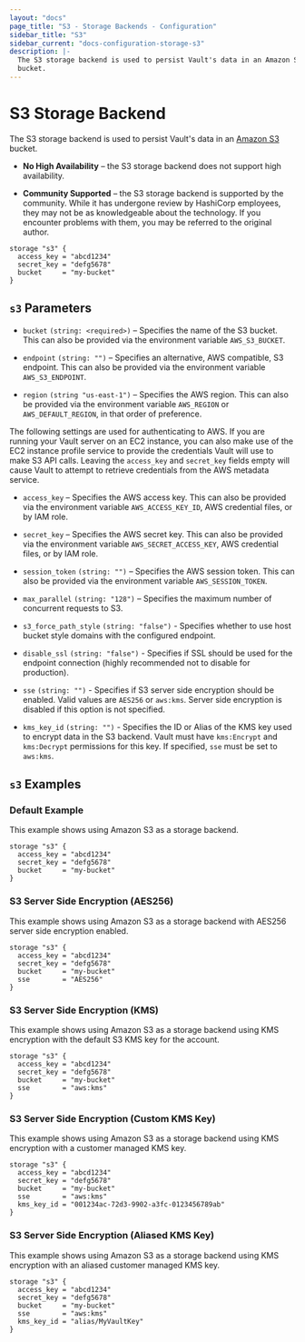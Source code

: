 ```yaml
---
layout: "docs"
page_title: "S3 - Storage Backends - Configuration"
sidebar_title: "S3"
sidebar_current: "docs-configuration-storage-s3"
description: |-
  The S3 storage backend is used to persist Vault's data in an Amazon S3
  bucket.
---
```


# S3 Storage Backend

The S3 storage backend is used to persist Vault's data in an [Amazon S3][s3]
bucket.

- **No High Availability** – the S3 storage backend does not support high
  availability.

- **Community Supported** – the S3 storage backend is supported by the
  community. While it has undergone review by HashiCorp employees, they may not
  be as knowledgeable about the technology. If you encounter problems with them,
  you may be referred to the original author.

```hcl
storage "s3" {
  access_key = "abcd1234"
  secret_key = "defg5678"
  bucket     = "my-bucket"
}
```

## `s3` Parameters

- `bucket` `(string: <required>)` – Specifies the name of the S3 bucket. This
  can also be provided via the environment variable `AWS_S3_BUCKET`.

- `endpoint` `(string: "")` – Specifies an alternative, AWS compatible, S3
  endpoint. This can also be provided via the environment variable
  `AWS_S3_ENDPOINT`.

- `region` `(string "us-east-1")` – Specifies the AWS region. This can also be
  provided via the environment variable `AWS_REGION` or `AWS_DEFAULT_REGION`,
  in that order of preference.

The following settings are used for authenticating to AWS. If you are
running your Vault server on an EC2 instance, you can also make use of the EC2
instance profile service to provide the credentials Vault will use to make
S3 API calls. Leaving the `access_key` and `secret_key` fields empty will
cause Vault to attempt to retrieve credentials from the AWS metadata service.

- `access_key` – Specifies the AWS access key. This can also be provided via
  the environment variable `AWS_ACCESS_KEY_ID`, AWS credential files, or by
  IAM role.

- `secret_key` – Specifies the AWS secret key. This can also be provided via
  the environment variable `AWS_SECRET_ACCESS_KEY`, AWS credential files, or
  by IAM role.

- `session_token` `(string: "")` – Specifies the AWS session token. This can
  also be provided via the environment variable `AWS_SESSION_TOKEN`.

- `max_parallel` `(string: "128")` – Specifies the maximum number of concurrent
  requests to S3.

- `s3_force_path_style` `(string: "false")` - Specifies whether to use host
  bucket style domains with the configured endpoint.

- `disable_ssl` `(string: "false")` - Specifies if SSL should be used for the
  endpoint connection (highly recommended not to disable for production).

- `sse` `(string: "")` - Specifies if S3 server side encryption should be enabled.
  Valid values are `AES256` or `aws:kms`. Server side encryption is disabled if
  this option is not specified.
  
- `kms_key_id` `(string: "")` - Specifies the ID or Alias of the KMS key used to
  encrypt data in the S3 backend. Vault must have `kms:Encrypt` and `kms:Decrypt`
  permissions for this key. If specified, `sse` must be set to `aws:kms`.
  
## `s3` Examples

### Default Example

This example shows using Amazon S3 as a storage backend.

```hcl
storage "s3" {
  access_key = "abcd1234"
  secret_key = "defg5678"
  bucket     = "my-bucket"
}
```

### S3 Server Side Encryption (AES256)

This example shows using Amazon S3 as a storage backend with AES256 server side
encryption enabled.

```hcl
storage "s3" {
  access_key = "abcd1234"
  secret_key = "defg5678"
  bucket     = "my-bucket"
  sse        = "AES256"
}
```

### S3 Server Side Encryption (KMS)

This example shows using Amazon S3 as a storage backend using KMS
encryption with the default S3 KMS key for the account.

```hcl
storage "s3" {
  access_key = "abcd1234"
  secret_key = "defg5678"
  bucket     = "my-bucket"
  sse        = "aws:kms"
}
```

### S3 Server Side Encryption (Custom KMS Key)

This example shows using Amazon S3 as a storage backend using KMS
encryption with a customer managed KMS key.

```hcl
storage "s3" {
  access_key = "abcd1234"
  secret_key = "defg5678"
  bucket     = "my-bucket"
  sse        = "aws:kms"
  kms_key_id = "001234ac-72d3-9902-a3fc-0123456789ab"
}
```

### S3 Server Side Encryption (Aliased KMS Key)

This example shows using Amazon S3 as a storage backend using KMS
encryption with an aliased customer managed KMS key.

```hcl
storage "s3" {
  access_key = "abcd1234"
  secret_key = "defg5678"
  bucket     = "my-bucket"
  sse        = "aws:kms"
  kms_key_id = "alias/MyVaultKey"
}
```

[s3]: https://aws.amazon.com/s3/
